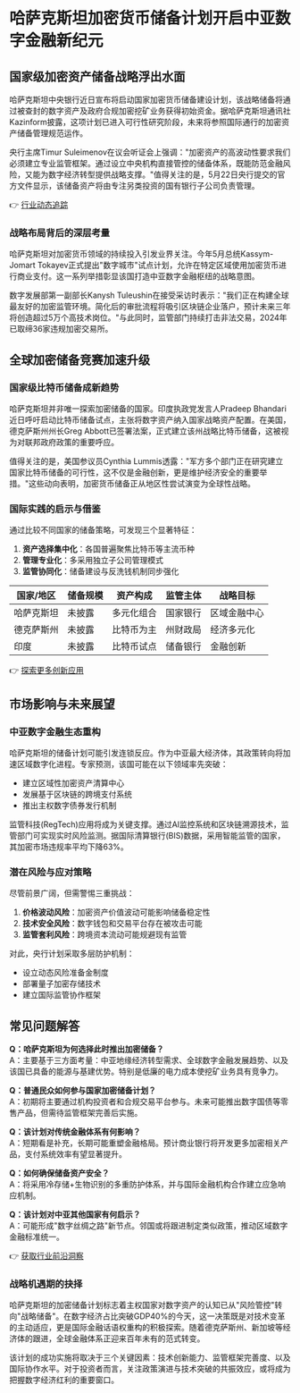 # 哈萨克斯坦加密货币储备计划开启中亚数字金融新纪元

## 国家级加密资产储备战略浮出水面

哈萨克斯坦中央银行近日宣布将启动国家加密货币储备建设计划，该战略储备将通过被查封的数字资产及政府合规加密挖矿业务获得初始资金。据哈萨克斯坦通讯社Kazinform披露，这项计划已进入可行性研究阶段，未来将参照国际通行的加密资产储备管理规范运作。

央行主席Timur Suleimenov在议会听证会上强调："加密资产的高波动性要求我们必须建立专业监管框架。通过设立中央机构直接管控的储备体系，既能防范金融风险，又能为数字经济转型提供战略支撑。"值得关注的是，5月22日央行提交的官方文件显示，该储备资产将由专注另类投资的国有银行子公司负责管理。

👉 [行业动态追踪](https://bit.ly/okx_welcome)

### 战略布局背后的深层考量
哈萨克斯坦对加密货币领域的持续投入引发业界关注。今年5月总统Kassym-Jomart Tokayev正式提出"数字城市"试点计划，允许在特定区域使用加密货币进行商业支付。这一系列举措彰显该国打造中亚数字金融枢纽的战略意图。

数字发展部第一副部长Kanysh Tuleushin在接受采访时表示："我们正在构建全球最友好的加密监管环境。简化后的审批流程将吸引区块链企业落户，预计未来三年将创造超过5万个高技术岗位。"与此同时，监管部门持续打击非法交易，2024年已取缔36家违规加密交易所。

## 全球加密储备竞赛加速升级

### 国家级比特币储备成新趋势
哈萨克斯坦并非唯一探索加密储备的国家。印度执政党发言人Pradeep Bhandari近日呼吁启动比特币储备试点，主张将数字资产纳入国家战略资产配置。在美国，德克萨斯州州长Greg Abbott已签署法案，正式建立该州战略比特币储备，这被视为对联邦政府政策的重要呼应。

值得关注的是，美国参议员Cynthia Lummis透露："军方多个部门正在研究建立国家比特币储备的可行性，这不仅是金融创新，更是维护经济安全的重要举措。"这些动向表明，加密货币储备正从地区性尝试演变为全球性战略。

### 国际实践的启示与借鉴
通过比较不同国家的储备策略，可发现三个显著特征：
1. **资产选择集中化**：各国普遍聚焦比特币等主流币种
2. **管理专业化**：多采用独立子公司管理模式
3. **监管协同化**：储备建设与反洗钱机制同步强化

| 国家/地区 | 储备规模 | 资产构成 | 监管主体 | 战略目标 |
|----------|---------|---------|---------|---------|
| 哈萨克斯坦 | 未披露 | 多元化组合 | 国家银行 | 区域金融中心 |
| 德克萨斯州 | 未披露 | 比特币为主 | 州财政局 | 经济多元化 |
| 印度 | 未披露 | 比特币试点 | 储备银行 | 金融创新 |

👉 [探索更多创新应用](https://bit.ly/okx_welcome)

## 市场影响与未来展望

### 中亚数字金融生态重构
哈萨克斯坦的储备计划可能引发连锁反应。作为中亚最大经济体，其政策转向将加速区域数字化进程。专家预测，该国可能在以下领域率先突破：
- 建立区域性加密资产清算中心
- 发展基于区块链的跨境支付系统
- 推出主权数字债券发行机制

监管科技(RegTech)应用将成为关键支撑。通过AI监控系统和区块链溯源技术，监管部门可实现实时风险监测。据国际清算银行(BIS)数据，采用智能监管的国家，其加密市场违规率平均下降63%。

### 潜在风险与应对策略
尽管前景广阔，但需警惕三重挑战：
1. **价格波动风险**：加密资产价值波动可能影响储备稳定性
2. **技术安全风险**：数字钱包和交易平台存在被攻击可能
3. **监管套利风险**：跨境资本流动可能规避现有监管

对此，央行计划采取多层防护机制：
- 设立动态风险准备金制度
- 部署量子加密存储技术
- 建立国际监管协作框架

## 常见问题解答

**Q：哈萨克斯坦为何选择此时推出加密储备？**  
A：主要基于三方面考量：中亚地缘经济转型需求、全球数字金融发展趋势、以及该国已具备的能源与基建优势。特别是低廉的电力成本使挖矿业务具有竞争力。

**Q：普通民众如何参与国家加密储备计划？**  
A：初期将主要通过机构投资者和合规交易平台参与。未来可能推出数字国债等零售产品，但需待监管框架完善后实施。

**Q：该计划对传统金融体系有何影响？**  
A：短期看是补充，长期可能重塑金融格局。预计商业银行将开发更多加密相关产品，支付系统效率有望显著提升。

**Q：如何确保储备资产安全？**  
A：将采用冷存储+生物识别的多重防护体系，并与国际金融机构合作建立应急响应机制。

**Q：该计划对中亚其他国家有何启示？**  
A：可能形成"数字丝绸之路"新节点。邻国或将跟进制定类似政策，推动区域数字金融标准统一。

👉 [获取行业前沿洞察](https://bit.ly/okx_welcome)

### 战略机遇期的抉择
哈萨克斯坦的加密储备计划标志着主权国家对数字资产的认知已从"风险管控"转向"战略储备"。在数字经济占比突破GDP40%的今天，这一决策既是对技术变革的主动适应，更是国际金融话语权重构的积极探索。随着德克萨斯州、新加坡等经济体的跟进，全球金融体系正迎来百年未有的范式转变。

该计划的成功实施将取决于三个关键因素：技术创新能力、监管框架完善度、以及国际协作水平。对于投资者而言，关注政策演进与技术突破的共振效应，或将成为把握数字经济红利的重要窗口。